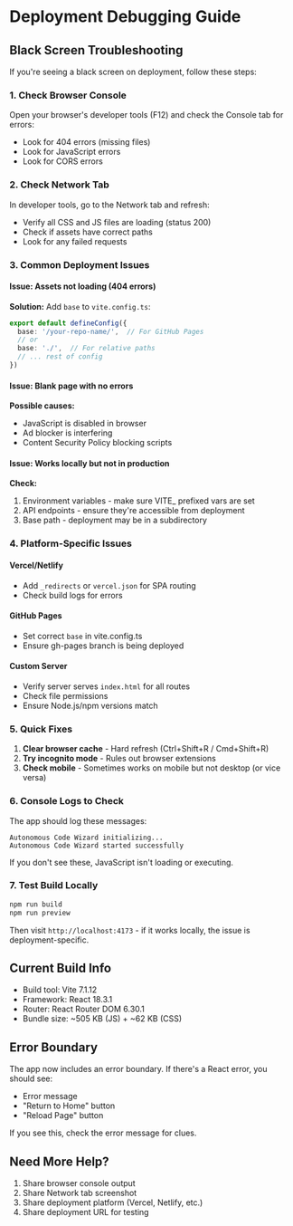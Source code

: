 # Deployment Debugging Guide

## Black Screen Troubleshooting

If you're seeing a black screen on deployment, follow these steps:

### 1. Check Browser Console
Open your browser's developer tools (F12) and check the Console tab for errors:
- Look for 404 errors (missing files)
- Look for JavaScript errors
- Look for CORS errors

### 2. Check Network Tab
In developer tools, go to the Network tab and refresh:
- Verify all CSS and JS files are loading (status 200)
- Check if assets have correct paths
- Look for any failed requests

### 3. Common Deployment Issues

#### Issue: Assets not loading (404 errors)
**Solution:** Add `base` to `vite.config.ts`:

```typescript
export default defineConfig({
  base: '/your-repo-name/',  // For GitHub Pages
  // or
  base: './',  // For relative paths
  // ... rest of config
})
```

#### Issue: Blank page with no errors
**Possible causes:**
- JavaScript is disabled in browser
- Ad blocker is interfering
- Content Security Policy blocking scripts

#### Issue: Works locally but not in production
**Check:**
1. Environment variables - make sure VITE_ prefixed vars are set
2. API endpoints - ensure they're accessible from deployment
3. Base path - deployment may be in a subdirectory

### 4. Platform-Specific Issues

#### Vercel/Netlify
- Add `_redirects` or `vercel.json` for SPA routing
- Check build logs for errors

#### GitHub Pages
- Set correct `base` in vite.config.ts
- Ensure gh-pages branch is being deployed

#### Custom Server
- Verify server serves `index.html` for all routes
- Check file permissions
- Ensure Node.js/npm versions match

### 5. Quick Fixes

1. **Clear browser cache** - Hard refresh (Ctrl+Shift+R / Cmd+Shift+R)
2. **Try incognito mode** - Rules out browser extensions
3. **Check mobile** - Sometimes works on mobile but not desktop (or vice versa)

### 6. Console Logs to Check

The app should log these messages:
```
Autonomous Code Wizard initializing...
Autonomous Code Wizard started successfully
```

If you don't see these, JavaScript isn't loading or executing.

### 7. Test Build Locally

```bash
npm run build
npm run preview
```

Then visit `http://localhost:4173` - if it works locally, the issue is deployment-specific.

## Current Build Info

- Build tool: Vite 7.1.12
- Framework: React 18.3.1
- Router: React Router DOM 6.30.1
- Bundle size: ~505 KB (JS) + ~62 KB (CSS)

## Error Boundary

The app now includes an error boundary. If there's a React error, you should see:
- Error message
- "Return to Home" button
- "Reload Page" button

If you see this, check the error message for clues.

## Need More Help?

1. Share browser console output
2. Share Network tab screenshot
3. Share deployment platform (Vercel, Netlify, etc.)
4. Share deployment URL for testing
